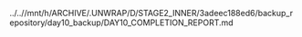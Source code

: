 ../..//mnt/h/ARCHIVE/.UNWRAP/D/STAGE2_INNER/3adeec188ed6/backup_repository/day10_backup/DAY10_COMPLETION_REPORT.md